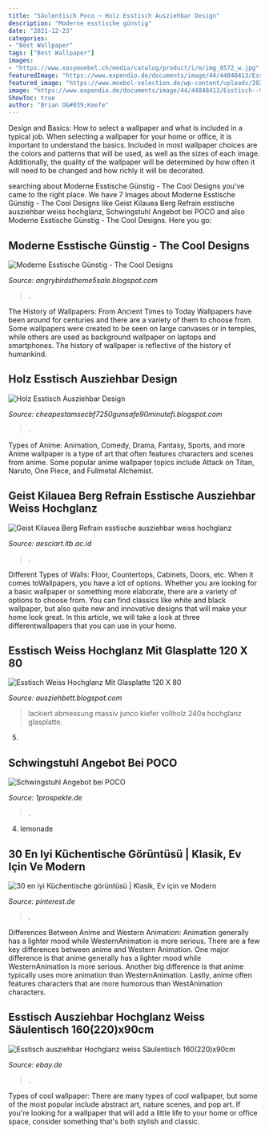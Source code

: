 ```yaml
---
title: "Säulentisch Poco ~ Holz Esstisch Ausziehbar Design"
description: "Moderne esstische günstig"
date: "2021-12-23"
categories:
- "Best Wallpaper"
tags: ["Best Wallpaper"]
images:
- "https://www.easymoebel.ch/media/catalog/product/i/m/img_8572_w.jpg"
featuredImage: "https://www.expendio.de/documents/image/44/44848413/Esstisch--Vasco--Auszugstisch--Hochglanz--weiss-.jpg"
featured_image: "https://www.moebel-selection.de/wp-content/uploads/2021/10/10054283_01.jpg"
image: "https://www.expendio.de/documents/image/44/44848413/Esstisch--Vasco--Auszugstisch--Hochglanz--weiss-.jpg"
ShowToc: true
author: "Brian O&#039;Keefe"
---
```



Design and Basics: How to select a wallpaper and what is included in a typical job.
When selecting a wallpaper for your home or office, it is important to understand the basics. Included in most wallpaper choices are the colors and patterns that will be used, as well as the sizes of each image. Additionally, the quality of the wallpaper will be determined by how often it will need to be changed and how richly it will be decorated.

	

		
searching about Moderne Esstische Günstig - The Cool Designs you've came to the right place. We have 7 Images about Moderne Esstische Günstig - The Cool Designs like Geist Kilauea Berg Refrain esstische ausziehbar weiss hochglanz, Schwingstuhl Angebot bei POCO and also Moderne Esstische Günstig - The Cool Designs. Here you go:
		
    
## Moderne Esstische Günstig - The Cool Designs

<img loading=lazy src="https://www.moebelabverkauf.net/img/content/tn/658244f5703f0819dceb7f7b13f874bd.jpg" onerror="this.onerror=null;this.src='https://tse3.mm.bing.net/th?id=OIP.BKPW-UlEWtjl5-LTrIpqZgAAAA&amp;pid=15.1';" alt="Moderne Esstische Günstig - The Cool Designs">

_Source: angrybirdstheme5sale.blogspot.com_

>. 

	

The History of Wallpapers: From Ancient Times to Today
Wallpapers have been around for centuries and there are a variety of them to choose from. Some wallpapers were created to be seen on large canvases or in temples, while others are used as background wallpaper on laptops and smartphones. The history of wallpaper is reflective of the history of humankind.

    
## Holz Esstisch Ausziehbar Design

<img loading=lazy src="https://www.miliboo.de/design-esstisch-ausziehbar-weib-fube-holz-l180-260-delah-37373-5c112012c80b2_0_0_0.jpg" onerror="this.onerror=null;this.src='https://tse2.mm.bing.net/th?id=OIP.GTdb3h-mZaOog_rKQ8T2rAHaDI&amp;pid=15.1';" alt="Holz Esstisch Ausziehbar Design">

_Source: cheapestamsecbf7250gunsafe90minutefi.blogspot.com_

>. 

	

Types of Anime: Animation, Comedy, Drama, Fantasy, Sports, and more
Anime wallpaper is a type of art that often features characters and scenes from anime. Some popular anime wallpaper topics include Attack on Titan, Naruto, One Piece, and Fullmetal Alchemist.

    
## Geist Kilauea Berg Refrain Esstische Ausziehbar Weiss Hochglanz

<img loading=lazy src="https://www.moebel-selection.de/wp-content/uploads/2021/10/10054283_01.jpg" onerror="this.onerror=null;this.src='https://tse3.mm.bing.net/th?id=OIP.8Wx0MmU5mFhmMDnCQHSdjgHaHa&amp;pid=15.1';" alt="Geist Kilauea Berg Refrain esstische ausziehbar weiss hochglanz">

_Source: aesciart.itb.ac.id_

>. 

	

Different Types of Walls: Floor, Countertops, Cabinets, Doors, etc.
When it comes toWallpapers, you have a lot of options. Whether you are looking for a basic wallpaper or something more elaborate, there are a variety of options to choose from. You can find classics like white and black wallpaper, but also quite new and innovative designs that will make your home look great. In this article, we will take a look at three differentwallpapers that you can use in your home.

    
## Esstisch Weiss Hochglanz Mit Glasplatte 120 X 80

<img loading=lazy src="https://www.easymoebel.ch/media/catalog/product/i/m/img_8572_w.jpg" onerror="this.onerror=null;this.src='https://tse4.mm.bing.net/th?id=OIP.F2dxuXye48APyoRJZth-XAHaE8&amp;pid=15.1';" alt="Esstisch Weiss Hochglanz Mit Glasplatte 120 X 80">

_Source: ausziehbett.blogspot.com_

>lackiert abmessung massiv junco kiefer vollholz 240a hochglanz glasplatte. 

	

5.

    
## Schwingstuhl Angebot Bei POCO

<img loading=lazy src="https://static01.eu/1prospekte.de/images/uploads/240522/time-your-style-schwingstuhl-2C-sitzbank-oder-carryhome-esstisch-53916.jpg" onerror="this.onerror=null;this.src='https://tse2.mm.bing.net/th?id=OIP.gvmTI84rb_Kto13ho-is2wHaDW&amp;pid=15.1';" alt="Schwingstuhl Angebot bei POCO">

_Source: 1prospekte.de_

>. 

	

4. lemonade 

    
## 30 En Iyi Küchentische Görüntüsü | Klasik, Ev Için Ve Modern

<img loading=lazy src="https://i.pinimg.com/474x/91/07/24/910724603b2dc053ca33ecf454297ea7.jpg" onerror="this.onerror=null;this.src='https://tse4.mm.bing.net/th?id=OIP.iIkDIuVqMnkzrmb7PDQefAAAAA&amp;pid=15.1';" alt="30 en iyi Küchentische görüntüsü | Klasik, Ev için ve Modern">

_Source: pinterest.de_

>. 

	

Differences Between Anime and Western Animation: Animation generally has a lighter mood while WesternAnimation is more serious.
There are a few key differences between anime and Western Animation. One major difference is that anime generally has a lighter mood while WesternAnimation is more serious. Another big difference is that anime typically uses more animation than WesternAnimation. Lastly, anime often features characters that are more humorous than WestAnimation characters.

    
## Esstisch Ausziehbar Hochglanz Weiss Säulentisch 160(220)x90cm

<img loading=lazy src="https://www.expendio.de/documents/image/44/44848413/Esstisch--Vasco--Auszugstisch--Hochglanz--weiss-.jpg" onerror="this.onerror=null;this.src='https://tse3.mm.bing.net/th?id=OIP.-JeHdQquESxfgP6EaUspSAHaFp&amp;pid=15.1';" alt="Esstisch ausziehbar Hochglanz weiss Säulentisch 160(220)x90cm">

_Source: ebay.de_

>. 

	

Types of cool wallpaper:
There are many types of cool wallpaper, but some of the most popular include abstract art, nature scenes, and pop art. If you're looking for a wallpaper that will add a little life to your home or office space, consider something that's both stylish and classic.

